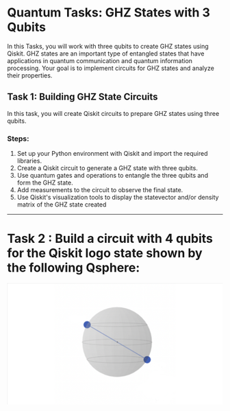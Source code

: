 # Quantum Tasks: GHZ States with 3 Qubits

In this Tasks, you will work with three qubits to create GHZ states using Qiskit. GHZ states are an important type of entangled states that have applications in quantum communication and quantum information processing. Your goal is to implement circuits for GHZ states and analyze their properties.


## Task 1: Building GHZ State Circuits

In this task, you will create Qiskit circuits to prepare GHZ states using three qubits.

### Steps:
1. Set up your Python environment with Qiskit and import the required libraries.
2. Create a Qiskit circuit to generate a GHZ state with three qubits.
3. Use quantum gates and operations to entangle the three qubits and form the GHZ state.
4. Add measurements to the circuit to observe the final state.
5. Use Qiskit's visualization tools to display the statevector and/or density matrix of the GHZ state created
-------------------------------------
# Task 2 : Build a circuit with 4 qubits for the Qiskit logo state shown by the following Qsphere:
![qiskit-logo](./qiskit-logo.png)
